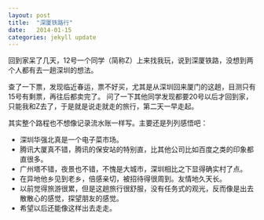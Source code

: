 ```yaml
---
layout: post
title:  "深厦铁路行"
date:   2014-01-15
categories: jekyll update
---
```


回到家呆了几天，12号一个同学（简称Z）上来找我玩，说到深厦铁路，没想到两个人都有去一趟深圳的想法。

查了一下票，发现临近春运，票不好买，尤其是从深圳回来厦门的这趟，目测只有15号有剩票，再往后都卖完了。
问了一下其他同学发现都要20号以后才回到家，只能我和Z去了，于是就是说走就走的旅行，第二天一早走起。

其实整个路程也不想像记录流水账一样写。主要还是列列感悟吧：

* 深圳华强北真是一个电子菜市场。
* 腾讯大厦真不错，腾讯的保安站的特别直，比其他公司比如百度之类的印象都直很多。
* 广州塔不错，夜景也不错，不愧是大城市，深圳相比之下显得确实村了点。
* 在异地他乡见到老乡，倍感亲切，被招待得很周到。友情地久天长。
* 以前觉得旅游很累，但是这趟旅行很舒服，没有任务式的观光，反而像是出去散散心的感觉，探望朋友的感觉。
* 希望以后还能像这样出去走走。
